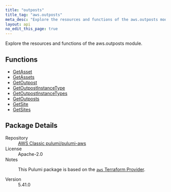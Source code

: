 ```yaml
---
title: "outposts"
title_tag: "aws.outposts"
meta_desc: "Explore the resources and functions of the aws.outposts module."
layout: api
no_edit_this_page: true
---
```


<!-- WARNING: this file was generated by Pulumi Docs Generator. -->
<!-- Do not edit by hand unless you're certain you know what you are doing! -->

Explore the resources and functions of the aws.outposts module.

<h2 id="functions">Functions</h2>
<ul class="api">
    <li><a href="getasset/" title="GetAsset"><span class="api-symbol api-symbol--function"></span>GetAsset</a></li>
    <li><a href="getassets/" title="GetAssets"><span class="api-symbol api-symbol--function"></span>GetAssets</a></li>
    <li><a href="getoutpost/" title="GetOutpost"><span class="api-symbol api-symbol--function"></span>GetOutpost</a></li>
    <li><a href="getoutpostinstancetype/" title="GetOutpostInstanceType"><span class="api-symbol api-symbol--function"></span>GetOutpostInstanceType</a></li>
    <li><a href="getoutpostinstancetypes/" title="GetOutpostInstanceTypes"><span class="api-symbol api-symbol--function"></span>GetOutpostInstanceTypes</a></li>
    <li><a href="getoutposts/" title="GetOutposts"><span class="api-symbol api-symbol--function"></span>GetOutposts</a></li>
    <li><a href="getsite/" title="GetSite"><span class="api-symbol api-symbol--function"></span>GetSite</a></li>
    <li><a href="getsites/" title="GetSites"><span class="api-symbol api-symbol--function"></span>GetSites</a></li>
</ul>

<h2 id="package-details">Package Details</h2>
<dl class="package-details">
	<dt>Repository</dt>
	<dd><a href="https://github.com/pulumi/pulumi-aws">AWS Classic pulumi/pulumi-aws</a></dd>
	<dt>License</dt>
	<dd>Apache-2.0</dd>
	<dt>Notes</dt>
	<dd><p>This Pulumi package is based on the <a href="https://github.com/hashicorp/terraform-provider-aws"><code>aws</code> Terraform Provider</a>.</p>
</dd>
	<dt>Version</dt>
	<dd>5.41.0</dd>
</dl>

